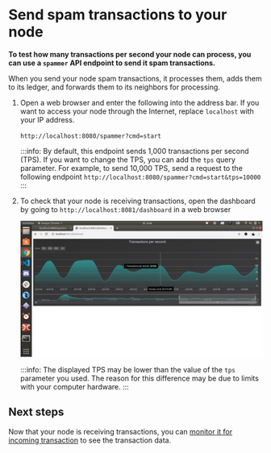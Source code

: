 # Send spam transactions to your node

**To test how many transactions per second your node can process, you can use a `spammer` API endpoint to send it spam transactions.**

When you send your node spam transactions, it processes them, adds them to its ledger, and forwards them to its neighbors for processing.

1. Open a web browser and enter the following into the address bar. If you want to access your node through the Internet, replace `localhost` with your IP address.

    `http://localhost:8080/spammer?cmd=start`

    :::info:
    By default, this endpoint sends 1,000 transactions per second (TPS). If you want to change the TPS, you can add the `tps` query parameter. For example, to send 10,000 TPS, send a request to the following endpoint `http://localhost:8080/spammer?cmd=start&tps=10000`
    :::

2. To check that your node is receiving transactions, open the dashboard by going to `http://localhost:8081/dashboard` in a web browser

    ![GoShimmer dashboard](../images/goshimmer-web-ui.png)
    
    :::info:
    The displayed TPS may be lower than the value of the `tps` parameter you used. The reason for this difference may be due to limits with your computer hardware.
    :::

## Next steps

Now that your node is receiving transactions, you can [monitor it for incoming transaction](../how-to-guides/subscribe-to-events.md) to see the transaction data.